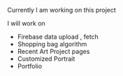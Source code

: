 Currently I am working on this project 

I will work on 

- Firebase data upload , fetch
- Shopping bag algorithm
- Recent Art Project pages
- Customized Portrait
- Portfolio 
